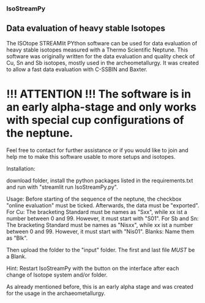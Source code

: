 ### IsoStreamPy
## Data evaluation of heavy stable Isotopes

The ISOtope STREAMlit PYthon software can be used for data evaluation of heavy stable isotopes measured with a Thermo Scientific Neptune. This software was originally written for the data evaluation and quality check of Cu, Sn and Sb isotopes, mostly used in the archeometallurgy. It was created to allow a fast data evaluation with C-SSBIN and Baxter. 

# !!! ATTENTION !!! The software is in an early alpha-stage and only works with special cup configurations of the neptune. 

Feel free to contact for further assistance or if you would like to join and help me to make this software usable to more setups and isotopes.

Installation:

download folder, install the python packages listed in the requirements.txt and run with "streamlit run IsoStreamPy.py". 

Usage: 
Before starting of the sequence of the neptune, the checkbox "online evaluation" must be ticked. Afterwards, the data must be "exported". 
For Cu: The bracketing Standard must be names as "Sxx", while xx ist a number between 0 and 99. However, it must start with "S01".
For Sb and Sn: The bracketing Standard must be names as "Nisxx", while xx ist a number between 0 and 99. However, it must start with "Nis01".
Blanks: Name them as "Blk".

Then upload the folder to the "input" folder. 
The first and last file *MUST* be a Blank.

Hint: Restart IsoStreamPy with the button on the interface after each change of Isotope system and/or folder. 


As already mentioned before, this is an early alpha stage and was created for the usage in the archaeometallurgy. 







